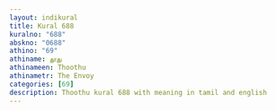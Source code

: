 ```yaml
---
layout: indikural
title: Kural 688
kuralno: "688"
abskno: "0688"
athino: "69"
athiname: தூது
athinameen: Thoothu
athinametr: The Envoy
categories: [69]
description: Thoothu kural 688 with meaning in tamil and english 
---
```


